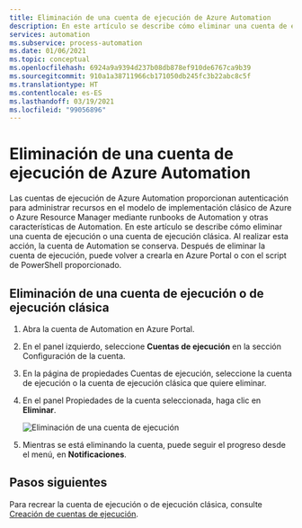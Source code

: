 ```yaml
---
title: Eliminación de una cuenta de ejecución de Azure Automation
description: En este artículo se describe cómo eliminar una cuenta de ejecución con PowerShell o desde Azure Portal.
services: automation
ms.subservice: process-automation
ms.date: 01/06/2021
ms.topic: conceptual
ms.openlocfilehash: 6924a9a9394d237b08db878ef910de6767ca9b39
ms.sourcegitcommit: 910a1a38711966cb171050db245fc3b22abc8c5f
ms.translationtype: HT
ms.contentlocale: es-ES
ms.lasthandoff: 03/19/2021
ms.locfileid: "99056896"
---
```

# <a name="delete-an-azure-automation-run-as-account"></a>Eliminación de una cuenta de ejecución de Azure Automation

Las cuentas de ejecución de Azure Automation proporcionan autenticación para administrar recursos en el modelo de implementación clásico de Azure o Azure Resource Manager mediante runbooks de Automation y otras características de Automation. En este artículo se describe cómo eliminar una cuenta de ejecución o una cuenta de ejecución clásica. Al realizar esta acción, la cuenta de Automation se conserva. Después de eliminar la cuenta de ejecución, puede volver a crearla en Azure Portal o con el script de PowerShell proporcionado.

## <a name="delete-a-run-as-or-classic-run-as-account"></a>Eliminación de una cuenta de ejecución o de ejecución clásica

1. Abra la cuenta de Automation en Azure Portal.

2. En el panel izquierdo, seleccione **Cuentas de ejecución** en la sección Configuración de la cuenta.

3. En la página de propiedades Cuentas de ejecución, seleccione la cuenta de ejecución o la cuenta de ejecución clásica que quiere eliminar.

4. En el panel Propiedades de la cuenta seleccionada, haga clic en **Eliminar**.

   ![Eliminación de una cuenta de ejecución](media/delete-run-as-account/automation-account-delete-run-as.png)

5. Mientras se está eliminando la cuenta, puede seguir el progreso desde el menú, en **Notificaciones**.

## <a name="next-steps"></a>Pasos siguientes

Para recrear la cuenta de ejecución o de ejecución clásica, consulte [Creación de cuentas de ejecución](create-run-as-account.md).